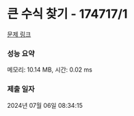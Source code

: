 # 큰 수식 찾기 - 174717/1 

[문제 링크](https://level.goorm.io/exam/174717/%ED%81%B0-%EC%88%98%EC%8B%9D-%EC%B0%BE%EA%B8%B0/quiz/1) 

### 성능 요약

메모리: 10.14 MB, 시간: 0.02 ms

### 제출 일자

2024년 07월 06일 08:34:15

